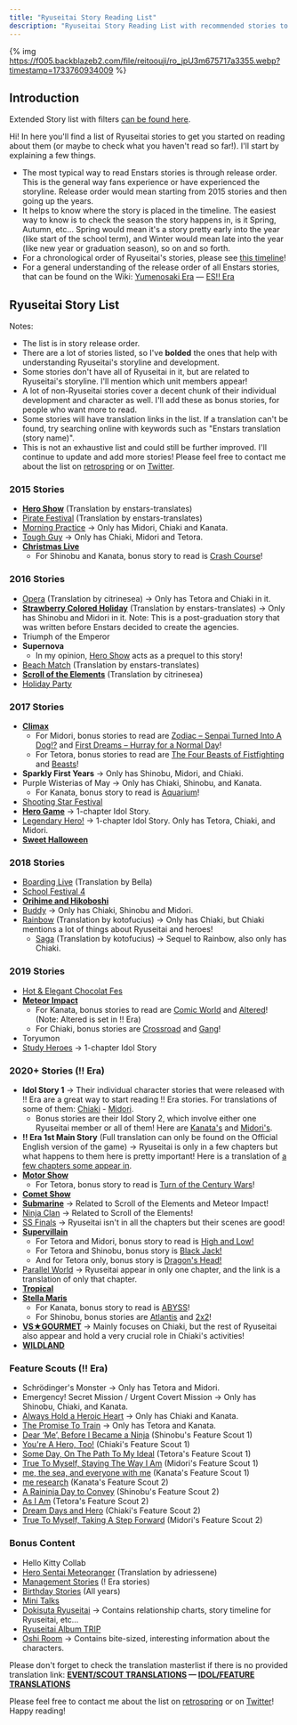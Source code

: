 ```yaml
---
title: "Ryuseitai Story Reading List"
description: "Ryuseitai Story Reading List with recommended stories to read (Condensed version)."
---
```


{% img https://f005.backblazeb2.com/file/reitoouji/ro_jpU3m675717a3355.webp?timestamp=1733760934009 %}

## Introduction

<p style="font-size:1.3m;">Extended Story list with filters <a href="/ryuseitaistory" target="_blank">can be found here</a>.</p>

Hi! In here you'll find a list of Ryuseitai stories to get you started on reading about them (or maybe to check what you haven't read so far!). I'll start by explaining a few things.

<ul class="list">
<li>The most typical way to read Enstars stories is through release order. This is the general way fans experience or have experienced the storyline. Release order would mean starting from 2015 stories and then going up the years.</li>
<li>It helps to know where the story is placed in the timeline. The easiest way to know is to check the season the story happens in, is it Spring, Autumn, etc… Spring would mean it's a story pretty early into the year (like start of the school term), and Winter would mean late into the year (like new year or graduation season), so on and so forth.</li>
<li>For a chronological order of Ryuseitai's stories, please see <a href="https://310mc.github.io/ryuseitaitimeline/" target="_blank">this timeline</a>!</li>
<li>For a general understanding of the release order of all Enstars stories, that can be found on the Wiki: <a href="https://ensemble-stars.fandom.com/wiki/Story/Event_%26_Scout_Story_(!)" target="_blank">Yumenosaki Era</a> — <a href="https://ensemble-stars.fandom.com/wiki/Story/Event_%26_Scout_Story_(!!)" target="_blank">ES!! Era</a></li>
</ul>

## Ryuseitai Story List

Notes:

<ul class="list">
<li>The list is in story release order.</li>
<li>There are a lot of stories listed, so I've <strong>bolded</strong> the ones that help with understanding Ryuseitai's storyline and development.</li>
<li>Some stories don't have all of Ryuseitai in it, but are related to Ryuseitai's storyline. I'll mention which unit members appear!</li>
<li>A lot of non-Ryuseitai stories cover a decent chunk of their individual development and character as well. I'll add these as bonus stories, for people who want more to read.</li>
<li>Some stories will have translation links in the list. If a translation can't be found, try searching online with keywords such as "Enstars translation (story name)".</li>
<li>This is not an exhaustive list and could still be further improved. I'll continue to update and add more stories! Please feel free to contact me about the list on <a href="https://retrospring.net/@310mc" target="_blank">retrospring</a> or on <a href="https://twitter.com/310mc1" target="_blank">Twitter</a>.</li>
</ul>

### 2015 Stories

<ul class="list">
<li><strong><a href="https://enstars-translates.dreamwidth.org/1179.html" target="_blank">Hero Show</a></strong> (Translation by enstars-translates)</li>
<li><a href="https://enstars-translates.dreamwidth.org/4610.html" target="_blank">Pirate Festival</a> (Translation by enstars-translates)</li>
<li><a href="/morning_practice" target="_blank">Morning Practice</a> → Only has Midori, Chiaki and Kanata.</li>
<li><a href="/tough_guy" target="_blank">Tough Guy</a> → Only has Chiaki, Midori and Tetora.</li>
<li><strong><a href="/christmas_live" target="_blank">Christmas Live</a></strong>
<ul class="list2"><li>For Shinobu and Kanata, bonus story to read is <a href="https://enstars-translates.dreamwidth.org/9657.html" target="_blank">Crash Course</a>!</li></ul></li>
</ul>

### 2016 Stories

<ul class="list">
<li><a href="https://citrinesea.github.io/translation/opera/" target="_blank">Opera</a> (Translation by citrinesea) → Only has Tetora and Chiaki in it.</li>
<li><strong><a target="_blank" href="https://enstars-translates.dreamwidth.org/20906.html">Strawberry Colored Holiday</a></strong> (Translation by enstars-translates) → Only has Shinobu and Midori in it. Note: This is a post-graduation story that was written before Enstars decided to create the agencies.</li>
<li>Triumph of the Emperor</li>
<li><strong>Supernova</strong>
<ul class="list2"><li>In my opinion, <u>Hero Show</u> acts as a prequel to this story!</li></ul></li>
<li><a target="_blank" href="https://enstars-translates.dreamwidth.org/34507.html">Beach Match</a> (Translation by enstars-translates)</li>
<li><strong><a href="https://citrinesea.github.io/translation/scroll_of_the_elements/" target="_blank">Scroll of the Elements</a></strong> (Translation by citrinesea)</li>
<li><a target="_blank" href="https://enstarsmasterlist.github.io/scoutevent#Holiday%20Party">Holiday Party</a></li>
</ul>

### 2017 Stories

<ul class="list">
<li><strong><a href="/climax" target="_blank">Climax</a></strong>
<ul class="list2"><li>For Midori, bonus stories to read are <a href="/senpai_turned_into_a_dog" target="_blank">Zodiac – Senpai Turned Into A Dog!?</a> and <a href="/hurray_normal_day" target="_blank">First Dreams – Hurray for a Normal Day</a>!</li>
<li>For Tetora, bonus stories to read are <u>The Four Beasts of Fistfighting</u> and <a href="/beasts" target="_blank">Beasts</a>!</li></ul></li>
<li><strong>Sparkly First Years</strong> → Only has Shinobu, Midori, and Chiaki.</li>
<li>Purple Wisterias of May → Only has Chiaki, Shinobu, and Kanata.<ul class="list2"><li>For Kanata, bonus story to read is <a href="/aquarium" target="_blank">Aquarium</a>!</ul></li></li>
<li><a target="_blank" href="https://enstarsmasterlist.github.io/scoutevent#Shooting%20Star%20Festival">Shooting Star Festival</a></li>
<li><strong><a href="/hero_game" target="_blank">Hero Game</a></strong> → 1-chapter Idol Story.</li>
<li><a href="/legendary_hero" target="_blank">Legendary Hero!</a> → 1-chapter Idol Story. Only has Tetora, Chiaki, and Midori.</li>
<li><strong><a href="/sweet_halloween" target="_blank">Sweet Halloween</a></strong></li>
</ul>

### 2018 Stories

<ul class="list">
<li><a href="https://otori.neocities.org/tls/enstars/directory" target="_blank">Boarding Live</a> (Translation by Bella)</li>
<li><a href="/school_festival_4" target="_blank">School Festival 4</a></li>
<li><strong><a href="/orihime_and_hikoboshi" target="_blank">Orihime and Hikoboshi</a></strong></li>
<li><a href="/buddy" target="_blank">Buddy</a> → Only has Chiaki, Shinobu and Midori.</li>
<li><a href="https://kotofucius.github.io/2018/saga1-rainbow/" target="_blank">Rainbow</a> (Translation by kotofucius) → Only has Chiaki, but Chiaki mentions a lot of things about Ryuseitai and heroes!
<ul class="list2"><li><a href="https://hyenahunt.tumblr.com/post/682683575976574976/translation-sagaclashing-rebirth-live" target="_blank">Saga</a> (Translation by kotofucius) → Sequel to Rainbow, also only has Chiaki.</li></ul></li>
</ul>

### 2019 Stories

<ul class="list">
<li><a target="_blank" href="https://enstarsmasterlist.github.io/scoutevent#Hot%20&%20Elegant%20Chocolat%20Fes">Hot &amp; Elegant Chocolat Fes</a></li>
<li><strong><a href="/meteor_impact" target="_blank">Meteor Impact</a></strong>
<ul class="list2"><li>For Kanata, bonus stories to read are <a href="/comic_world" target="_blank">Comic World</a> and <a href="https://twilightmalachite.tumblr.com/altered" target="_blank">Altered</a>! (Note: Altered is set in !! Era)</li>
<li>For Chiaki, bonus stories are <a href="/crossroad" target="_blank">Crossroad</a> and <a href="/gang" target="_blank">Gang</a>!</li></ul></li>
<li>Toryumon</li>
<li><a href="/study_heroes" target="_blank">Study Heroes</a> → 1-chapter Idol Story</li>
</ul>

### 2020+ Stories (!! Era)

<ul class="list">
<li><strong>Idol Story 1</strong> → Their individual character stories that were released with !! Era are a great way to start reading !! Era stories. For translations of some of them: <a href="/idol_story/chiaki_1" target="_blank">Chiaki</a> - <a href="/idol_story/midori_1" target="_blank">Midori</a>.
<ul class="list2"><li>Bonus stories are their Idol Story 2, which involve either one Ryuseitai member or all of them! Here are <a href="/idol_story/kanata_2" target="_blank">Kanata's</a> and <a href="/idol_story/midori_2" target="_blank">Midori's</a>.</li></ul></li>
<li><strong>!! Era 1st Main Story</strong> (Full translation can only be found on the Official English version of the game) → Ryuseitai is only in a few chapters but what happens to them here is pretty important! Here is a translation of <a href="/es2_mainstory/ch123_124" target="_blank">a few chapters some appear in</a>.</li>
<li><strong><a href="/motor_show" target="_blank">Motor Show</a></strong>
<ul class="list2"><li>For Tetora, bonus story to read is <a target="_blank" href="https://enstarsmasterlist.github.io/scoutevent#Turn%20of%20the%20Century%20Wars">Turn of the Century Wars</a>!</li></ul></li>
<li><strong><a href="/comet_show" target="_blank">Comet Show</a></strong></li>
<li><strong><a href="/submarine" target="_blank">Submarine</a></strong> → Related to Scroll of the Elements and Meteor Impact!</li>
<li><a href="/ninja_clan" target="_blank">Ninja Clan</a> → Related to Scroll of the Elements!</li>
<li><a target="_blank" href="https://enstarsmasterlist.github.io/scoutevent#SS%20Finals">SS Finals</a> → Ryuseitai isn't in all the chapters but their scenes are good!</li>
<li><strong><a href="/supervillain" target="_blank">Supervillain</a></strong>
<ul class="list2"><li>For Tetora and Midori, bonus story to read is <a target="_blank" href="https://enstarsmasterlist.github.io/scoutevent#High%20and%20Low">High and Low!</a></li>
<li>For Tetora and Shinobu, bonus story is <a target="_blank" href="https://enstarsmasterlist.github.io/scoutevent#Black%20Jack">Black Jack!</a></li>
<li>And for Tetora only, bonus story is <a target="_blank" href="https://enstarsmasterlist.github.io/scoutevent#Dragon's%20Head">Dragon's Head!</a></li></ul></li>
<li><a href="/parallel_world" target="_blank">Parallel World</a> → Ryuseitai appear in only one chapter, and the link is a translation of only that chapter.</li>
<li><strong><a href="/tropical" target="_blank">Tropical</a></strong></li>
<li><strong><a href="/stella_maris" target="_blank">Stella Maris</a></strong>
<ul class="list2"><li>For Kanata, bonus story to read is <a href="/abyss" target="_blank">ABYSS</a>!</li>
<li>For Shinobu, bonus stories are <a target="_blank" href="https://enstarsmasterlist.github.io/scoutevent#Atlantis">Atlantis</a> and <a href="https://twilightmalachite.tumblr.com/2x2" target="_blank">2x2</a>!</li></ul></li>
<li><strong><a href="/vs_gourmet" target="_blank">VS★GOURMET</a></strong> → Mainly focuses on Chiaki, but the rest of Ryuseitai also appear and hold a very crucial role in Chiaki's activities!</li>
<li><strong><a href="/wildland" target="_blank">WILDLAND</a></strong></li>
</ul>

### Feature Scouts (!! Era)

<ul class="list">
<li>Schrödinger's Monster → Only has Tetora and Midori.</li>
<li>Emergency! Secret Mission / Urgent Covert Mission → Only has Shinobu, Chiaki, and Kanata.</li>
<li><a href="/always_hold_a_heroic_heart" target="_blank">Always Hold a Heroic Heart</a> → Only has Chiaki and Kanata.</li>
<li><a href="/the_promise_to_train" target="_blank">The Promise To Train</a> → Only has Tetora and Kanata.</li>
<li><a href="/dear_me_before_i_became_a_ninja" target="_blank">Dear ‘Me’, Before I Became a Ninja</a> (Shinobu's Feature Scout 1)</li>
<li><a href="/youre_a_hero_too" target="_blank">You're A Hero, Too!</a> (Chiaki's Feature Scout 1)</li>
<li><a href="/someday_on_the_path_to_my_ideal" target="_blank">Some Day, On The Path To My Ideal</a> (Tetora's Feature Scout 1)</li>
<li><a href="/staying_true_to_myself" target="_blank">True To Myself, Staying The Way I Am</a> (Midori's Feature Scout 1)</li>
<li><a href="/me_the_sea_and_everyone_with_me" target="_blank">me, the sea, and everyone with me</a> (Kanata's Feature Scout 1)</li>
<li><a href="/me_research" target="_blank">me research</a> (Kanata's Feature Scout 2)</li>
<li><a href="/a_raininja_day_to_convey" target="_blank">A Raininja Day to Convey</a> (Shinobu's Feature Scout 2)</li>
<li><a href="/as_i_am" target="_blank">As I Am</a> (Tetora's Feature Scout 2)</li>
<li><a href="/dream_days_and_hero" target="_blank">Dream Days and Hero</a> (Chiaki's Feature Scout 2)</li>
<li><a href="/true_to_myself_taking_a_step_forward" target="_blank">True To Myself, Taking A Step Forward</a> (Midori's Feature Scout 2)</li>
</ul>


### Bonus Content

<ul class="list">
<li>Hello Kitty Collab</li>
<li><a href="https://distortedheart.dreamwidth.org/4191.html" target="_blank">Hero Sentai Meteoranger</a> (Translation by adriessene)</li>
<li><a href="/management_story" target="_blank">Management Stories</a> (! Era stories)</li>
<li><a href="/birthday_story" target="_blank">Birthday Stories</a> (All years)</li>
<li><a href="/minitalk" target="_blank">Mini Talks</a></li>
<li><a href="/dokisuta_ryuseitai" target="_blank">Dokisuta Ryuseitai</a> → Contains relationship charts, story timeline for Ryuseitai, etc…</li>
<li><a href="/ryuseitai_album_trip" target="_blank">Ryuseitai Album TRIP</a></li>
<li><a href="https://citrinesea.github.io/translation/oshi_room_2024/" target="_blank">Oshi Room</a> → Contains bite-sized, interesting information about the characters.</li>
</ul>

Please don't forget to check the translation masterlist if there is no provided translation link: <strong><a href="https://enstarsmasterlist.github.io/scoutevent" target="_blank">EVENT/SCOUT TRANSLATIONS</a> — <a href="https://enstarsmasterlist.github.io/featureidol" target="_blank">IDOL/FEATURE TRANSLATIONS</a></strong>

Please feel free to contact me about the list on <a href="https://retrospring.net/@310mc" target="_blank">retrospring</a> or on <a href="https://twitter.com/310mc1" target="_blank">Twitter</a>! Happy reading!